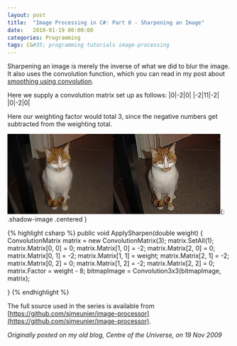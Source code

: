 ```yaml
---
layout: post
title:  "Image Processing in C#: Part 8 - Sharpening an Image"
date:   2010-01-19 00:00:00
categories: Programming
tags: C&#35; programming tutorials image-processing
---
```


Sharpening an image is merely the inverse of what we did to blur the image. It also uses the convolution function, which you can read in my post about [smoothing using convolution](2010/01/19/image-processing-in-csharp-part-6-smoothing-using-convolution.html).

Here we supply a convolution matrix set up as follows:
|0|-2|0|
|-2|11|-2|
|0|-2|0|

Here our weighting factor would total 3, since the negative numbers get subtracted from the weighting total. 
<!--more-->

![Sharpen](/assets/images/blog/Garfield-Sharpen.jpg){: .shadow-image .centered }

{% highlight csharp %}
public void ApplySharpen(double weight)
{
    ConvolutionMatrix matrix = new ConvolutionMatrix(3);
    matrix.SetAll(1);
    matrix.Matrix[0, 0] = 0;
    matrix.Matrix[1, 0] = -2;
    matrix.Matrix[2, 0] = 0;
    matrix.Matrix[0, 1] = -2;
    matrix.Matrix[1, 1] = weight;
    matrix.Matrix[2, 1] = -2;
    matrix.Matrix[0, 2] = 0;
    matrix.Matrix[1, 2] = -2;
    matrix.Matrix[2, 2] = 0;
    matrix.Factor = weight - 8;
    bitmapImage = Convolution3x3(bitmapImage, matrix);

}
{% endhighlight %}

The full source used in the series is available from [https://github.com/sjmeunier/image-processor](https://github.com/sjmeunier/image-processor).

_Originally posted on my old blog, Centre of the Universe, on 19 Nov 2009_